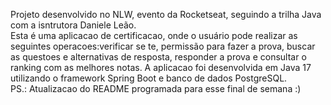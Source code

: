 Projeto desenvolvido no NLW, evento da Rocketseat, seguindo a trilha Java com a isntrutora Daniele Leão. </br>
Esta é uma aplicacao de certificacao, onde o usuário pode realizar as seguintes operacoes:verificar se te, permissão para fazer a prova,
buscar as questoes e alternativas de resposta, responder a prova e consultar o ranking com as melhores notas.
A aplicacao foi desenvolvida em Java 17 utilizando o framework Spring Boot e banco de dados PostgreSQL.</br>
PS.: Atualizacao do README programada para esse final de semana :)
